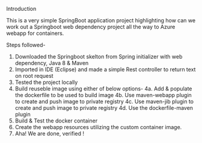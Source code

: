 Introduction

This is a very simple SpringBoot application project highlighting how can we work out a Springboot web dependency project all the way to Azure webapp for containers.

Steps followed-

1. Downloaded the Springboot skelton from Spring initializer with web dependency, Java 8 & Maven
2. Imported in IDE (Eclipse) and made a simple Rest controller to return text on root request
3. Tested the project locally
4. Build reuseble image using either of below options-
4a. Add & populate the dockerfile to be used to build image
4b. Use maven-webapp plugin to create and push image to private registry
4c. Use maven-jib plugin to create and push image to private registry
4d. Use the dockerfile-maven plugin
5. Build & Test the docker container
6. Create the webapp resources utilizing the custom container image.
7. Aha! We are done, verified !
